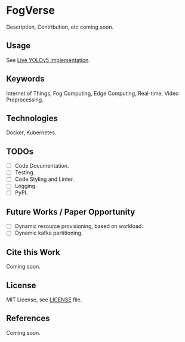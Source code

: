 # FogVerse
Description, Contribution, etc coming soon.

## Usage
See [Live YOLOv5 Implementation](https://github.com/fogverse/live-yolov5).

## Keywords
Internet of Things, Fog Computing, Edge Computing, Real-time, Video
Preprocessing.

## Technologies
Docker, Kubernetes.

## TODOs
- [ ] Code Documentation.
- [ ] Testing.
- [ ] Code Styling and Linter.
- [ ] Logging.
- [ ] PyPI.

## Future Works / Paper Opportunity
- [ ] Dynamic resource provisioning, based on workload.
- [ ] Dynamic kafka partitioning.

## Cite this Work
Coming soon.

## License
MIT License, see [LICENSE](LICENSE) file.

## References
Coming soon.
